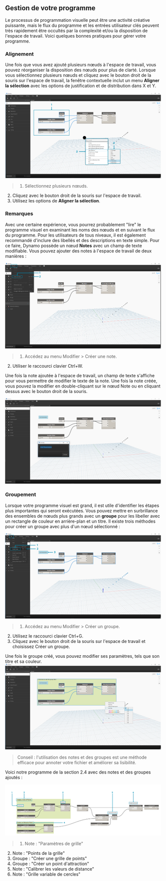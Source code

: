 

## Gestion de votre programme

Le processus de programmation visuelle peut être une activité créative puissante, mais le flux du programme et les entrées utilisateur clés peuvent très rapidement être occultés par la complexité et/ou la disposition de l'espace de travail. Voici quelques bonnes pratiques pour gérer votre programme.

### Alignement

Une fois que vous avez ajouté plusieurs nœuds à l'espace de travail, vous pouvez réorganiser la disposition des nœuds pour plus de clarté. Lorsque vous sélectionnez plusieurs nœuds et cliquez avec le bouton droit de la souris sur l'espace de travail, la fenêtre contextuelle inclut un menu **Aligner la sélection** avec les options de justification et de distribution dans X et Y.

![Aligner](images/3-4/00-Align.png)

> 1. Sélectionnez plusieurs nœuds.
2. Cliquez avec le bouton droit de la souris sur l'espace de travail.
3. Utilisez les options de **Aligner la sélection**.

### Remarques

Avec une certaine expérience, vous pourrez probablement "lire" le programme visuel en examinant les noms des nœuds et en suivant le flux du programme. Pour les utilisateurs de tous niveaux, il est également recommandé d'inclure des libellés et des descriptions en texte simple. Pour ce faire, Dynamo possède un nœud **Notes** avec un champ de texte modifiable. Vous pouvez ajouter des notes à l'espace de travail de deux manières :

![Remarques](images/3-4/01-Notes01.png)

> 1. Accédez au menu Modifier > Créer une note.
2. Utiliser le raccourci clavier Ctrl+W.

Une fois la note ajoutée à l'espace de travail, un champ de texte s'affiche pour vous permettre de modifier le texte de la note. Une fois la note créée, vous pouvez la modifier en double-cliquant sur le nœud Note ou en cliquant dessus avec le bouton droit de la souris.

![Modification des notes](images/3-4/02-Notes02.png)

### Groupement

Lorsque votre programme visuel est grand, il est utile d'identifier les étapes plus importantes qui seront exécutées. Vous pouvez mettre en surbrillance des ensembles de nœuds plus grands avec un **groupe** pour les libeller avec un rectangle de couleur en arrière-plan et un titre. Il existe trois méthodes pour créer un groupe avec plus d'un nœud sélectionné :

![Groupes](images/3-4/04-Groups01.png)

> 1. Accédez au menu Modifier > Créer un groupe.
2. Utilisez le raccourci clavier Ctrl+G.
3. Cliquez avec le bouton droit de la souris sur l'espace de travail et choisissez Créer un groupe.

Une fois le groupe créé, vous pouvez modifier ses paramètres, tels que son titre et sa couleur. ![Paramètres de groupe](images/3-4/05-Groups02.png)

> Conseil : l'utilisation des notes et des groupes est une méthode efficace pour annoter votre fichier et améliorer sa lisibilité.

Voici notre programme de la section 2.4 avec des notes et des groupes ajoutés :

![Exemple de regroupement](images/3-4/03-Groups00.png)

> 1. Note : "Paramètres de grille"
2. Note : "Points de la grille"
3. Groupe : "Créer une grille de points"
4. Groupe : "Créer un point d'attraction"
5. Note : "Calibrer les valeurs de distance"
6. Note : "Grille variable de cercles"

